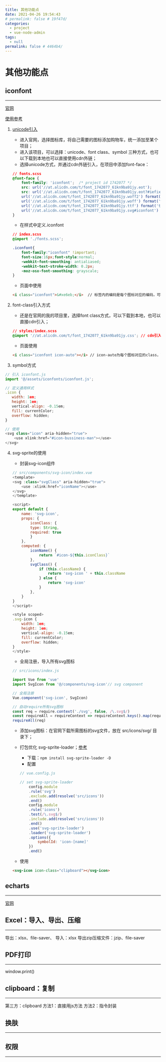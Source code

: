 ```yaml
---
title: 其他功能点
date: 2021-04-26 19:54:43
# permalink: false # 19f47d/
categories: 
  - project
  - vue-node-admin
tags: 
  - null
permalink: false # 4464b4/
---
```

# 其他功能点

## iconfont
---
[官网](https://www.iconfont.cn/)

[使用参考](https://juejin.cn/post/6844903517564436493)

1. [unicode引入](https://blog.csdn.net/laptoper/article/details/77982738)
    - 进入官网，选择图标库，将自己需要的图标添加购物车，统一添加至某个项目；
    - 进入该项目，可以选择：unicode、font class、symbol 三种方式，也可以下载到本地也可以直接使用cdn外链；
    - 选择unicode方式，并通过cdn外链引入，在项目中添加font-face：
    ``` css
    // fonts.scss
    @font-face {
        font-family: 'iconfont';  /* project id 1742077 */
        src: url('//at.alicdn.com/t/font_1742077_61kn9ba91jy.eot');
        src: url('//at.alicdn.com/t/font_1742077_61kn9ba91jy.eot?#iefix') format('embedded-opentype'),
        url('//at.alicdn.com/t/font_1742077_61kn9ba91jy.woff2') format('woff2'),
        url('//at.alicdn.com/t/font_1742077_61kn9ba91jy.woff') format('woff'),
        url('//at.alicdn.com/t/font_1742077_61kn9ba91jy.ttf') format('truetype'),
        url('//at.alicdn.com/t/font_1742077_61kn9ba91jy.svg#iconfont') format('svg');
    }
    ```

    - 在样式中定义.iconfont
    ``` css
    // index.scss
    @import './fonts.scss';

    .iconfont{
        font-family:"iconfont" !important;
        font-size:16px;font-style:normal;
        -webkit-font-smoothing: antialiased;
        -webkit-text-stroke-width: 0.2px;
        -moz-osx-font-smoothing: grayscale;
    }
    ```

    - 页面中使用
    ``` html
    <i class="iconfont">&#xe6eb;</i>  // 标签内的编码是每个图标对应的编码，可在官网自己的项目中查看~
    ```


2. font-class引入方式
    - 还是在官网的我的项目里，选择font class方式，可以下载到本地，也可以直接cdn引入；
    ``` css
    // styles/index.scss
    @import '//at.alicdn.com/t/font_1742077_61kn9ba91jy.css'; // cdn引入font-class
    ```
    
    - 页面使用
    ``` html
    <i class="iconfont icon-auto"></i> // icon-auto为每个图标对应的class，可在官网项目中查到
    ```

3. symbol方式
``` js
// 引入 iconfont.js
import '@/assets/iconfonts/iconfont.js';

// 定义通用样式
.icon {
   width: 1em;
   height: 1em;
   vertical-align: -0.15em;
   fill: currentColor;
   overflow: hidden;
}

// 使用
<svg class="icon" aria-hidden="true">
    <use xlink:href="#icon-bussiness-man"></use>
</svg>
```


4. svg-sprite的使用

    - 封装svg-icon组件
    ``` js
    // src/components/svg-icon/index.vue
    <template>
    <svg :class="svgClass" aria-hidden="true">
        <use :xlink:href="iconName"></use>
    </svg>
    </template>

    <script>
    export default {
        name: 'svg-icon',
        props: {
            iconClass: {
            type: String,
            required: true
            }
        },
        computed: {
            iconName() {
                return `#icon-${this.iconClass}`
            },
            svgClass() {
                if (this.className) {
                    return 'svg-icon ' + this.className
                } else {
                    return 'svg-icon'
                }
            },
        }
    }
    </script>

    <style scoped>
    .svg-icon {
        width: 1em;
        height: 1em;
        vertical-align: -0.15em;
        fill: currentColor;
        overflow: hidden;
    }
    </style>
    ```

    - 全局注册，导入所有svg图标
    ``` js
    // src/icons/index.js

    import Vue from 'vue'
    import SvgIcon from '@/components/svg-icon'// svg component

    // 全局注册
    Vue.component('svg-icon', SvgIcon)

    // 自动require所有svg图标
    const req = require.context('./svg', false, /\.svg$/)
    const requireAll = requireContext => requireContext.keys().map(requireContext)
    requireAll(req)
    ```

    - 添加svg图标：在官网下载所需图标的svg文件，放在 src/icons/svg/ 目录下；
    
    - 打包优化 svg-sprite-loader；[参考](https://blog.csdn.net/weixin_34120274/article/details/91440129)
        - 下载：`npm install svg-sprite-loader -D`
        - 配置
        ``` js
        // vue.config.js

        // set svg-sprite-loader
            config.module
            .rule('svg')
            .exclude.add(resolve('src/icons'))
            .end()
            config.module
            .rule('icons')
            .test(/\.svg$/)
            .include.add(resolve('src/icons'))
            .end()
            .use('svg-sprite-loader')
            .loader('svg-sprite-loader')
            .options({
                symbolId: 'icon-[name]'
            })
            .end()
        ```
    - 使用
    ``` html
    <svg-icon icon-class="clipboard"></svg-icon>
    ```



## echarts
---
[官网](https://echarts.apache.org/zh/index.html)



## Excel：导入、导出、压缩
---
导出：xlsx、file-saver、
导入：xlsx
导出zip压缩文件：jzip、file-saver


## PDF打印
---
window.print()



## clipboard：复制
---
第三方：clipboard
方法1：直接用js方法
方法2：指令封装


## 换肤
---


## 权限
---



<fix-link label="Back" href="/project/vue-node-admin/"></fix-link>